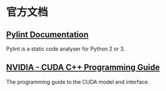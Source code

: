 # 官方文档

## [Pylint Documentation](https://pylint.readthedocs.io/en/stable/)

Pylint is a static code analyser for Python 2 or 3.

## [NVIDIA - CUDA C++ Programming Guide](https://docs.nvidia.com/cuda/cuda-c-programming-guide/index.html)

The programming guide to the CUDA model and interface.
